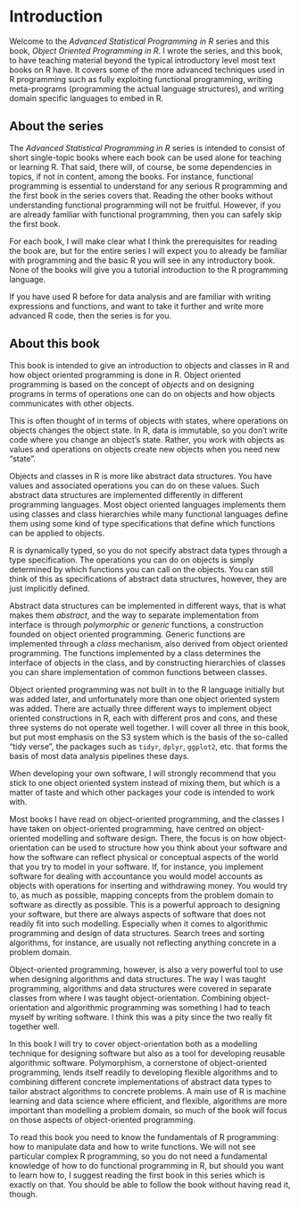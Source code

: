 
# Introduction

Welcome to the *Advanced Statistical Programming in R* series and this book, *Object Oriented Programming in R*. I wrote the series, and this book, to have teaching material beyond the typical introductory level most text books on R have. It covers some of the more advanced techniques used in R programming such as fully exploiting functional programming, writing meta-programs (programming the actual language structures), and writing domain specific languages to embed in R.

## About the series

The *Advanced Statistical Programming in R* series is intended to consist of short single-topic books where each book can be used alone for teaching or learning R. That said, there will, of course, be some dependencies in topics, if not in content, among the books. For instance, functional programming is essential to understand for any serious R programming and the first book in the series covers that. Reading the other books without understanding functional programming will not be fruitful. However, if you are already familiar with functional programming, then you can safely skip the first book.

For each book, I will make clear what I think the prerequisites for reading the book are, but for the entire series I will expect you to already be familiar with programming and the basic R you will see in any introductory book. None of the books will give you a tutorial introduction to the R programming language.

If you have used R before for data analysis and are familiar with writing expressions and functions, and want to take it further and write more advanced R code, then the series is for you.


## About this book

This book is intended to give an introduction to objects and classes in R and how object oriented programming is done in R. Object oriented programming is based on the concept of *objects* and on designing programs in terms of operations one can do on objects and how objects communicates with other objects.

This is often thought of in terms of objects with states, where operations on objects changes the object state. In R, data is immutable, so you don’t write code where you change an object’s state. Rather, you work with objects as values and operations on objects create new objects when you need new “state”.

Objects and classes in R is more like abstract data structures. You have values and associated operations you can do on these values. Such abstract data structures are implemented differently in different programming languages. Most object oriented languages implements them using classes and class hierarchies while many functional languages define them using some kind of type specifications that define which functions can be applied to objects.

R is dynamically typed, so you do not specify abstract data types through a type specification. The operations you can do on objects is simply determined by which functions you can call on the objects. You can still think of this as specifications of abstract data structures, however, they are just implicitly defined.

Abstract data structures can be implemented in different ways, that is what makes them *abstract*, and the way to separate implementation from interface is through *polymorphic* or *generic* functions, a construction founded on object oriented programming. Generic functions are implemented through a *class* mechanism, also derived from object oriented programming. The functions implemented by a class determines the interface of objects in the class, and by constructing hierarchies of classes you can share implementation of common functions between classes.

Object oriented programming was not built in to the R language initially but was added later, and unfortunately more than one object oriented system was added. There are actually three different ways to implement object oriented constructions in R, each with different pros and cons, and these three systems do not operate well together. I will cover all three in this book, but put most emphasis on the S3 system which is the basis of the so-called “tidy verse”, the packages such as `tidyr`, `dplyr`, `ggplot2`, etc. that forms the basis of most data analysis pipelines these days.

When developing your own software, I will strongly recommend that you stick to one object oriented system instead of mixing them, but which is a matter of taste and which other packages your code is intended to work with.

Most books I have read on object-oriented programming, and the classes I have taken on object-oriented programming, have centred on object-oriented modelling and software design. There, the focus is on how object-orientation can be used to structure how you think about your software and how the software can reflect physical or conceptual aspects of the world that you try to model in your software. If, for instance, you implement software for dealing with accountance you would model accounts as objects with operations for inserting and withdrawing money. You would try to, as much as possible, mapping concepts from the problem domain to software as directly as possible. This is a powerful approach to designing your software, but there are always aspects of software that does not readily fit into such modelling. Especially when it comes to algorithmic programming and design of data structures. Search trees and sorting algorithms, for instance, are usually not reflecting anything concrete in a problem domain.

Object-oriented programming, however, is also a very powerful tool to use when designing algorithms and data structures. The way I was taught programming, algorithms and data structures were covered in separate classes from where I was taught object-orientation. Combining object-orientation and algorithmic programming was something I had to teach myself by writing software. I think this was a pity since the two really fit together well.

In this book I will try to cover object-orientation both as a modelling technique for designing software but also as a tool for developing reusable algorithmic software. Polymorphism, a cornerstone of object-oriented programming, lends itself readily to developing flexible algorithms and to combining different concrete implementations of abstract data types to tailor abstract algorithms to concrete problems. A main use of R is machine learning and data science where efficient, and flexible, algorithms are more important than modelling a problem domain, so much of the book will focus on those aspects of object-oriented programming.


To read this book you need to know the fundamentals of R programming: how to manipulate data and how to write functions. We will not see particular complex R programming, so you do not need a fundamental knowledge of how to do functional programming in R, but should you want to learn how to, I suggest reading the first book in this series which is exactly on that. You should be able to follow the book without having read it, though.

